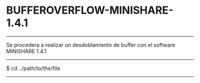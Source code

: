 # BUFFEROVERFLOW-MINISHARE-1.4.1
***
Se procedera a realizar un desdoblamiento de buffer con el software MINISHARE 1.4.1
***
$ cd ../path/to/the/file
***
```  cd ../path/to/the/file
